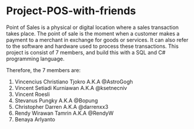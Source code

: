# Project-POS-with-friends

 Point of Sales is a physical or digital location where a sales transaction takes place. The point of sale is the moment when a customer makes a payment to a merchant in exchange for goods or services. 
 It can also refer to the software and hardware used to process these transactions. This project is consist of 7 members, and build this with a SQL and C# programming language.

 Therefore, the 7 members are:
 1. Vincencius Christiano Tjokro A.K.A @AstroGogh
 2. Vincent Setiadi Kurniawan A.K.A @ksetnecniv
 3. Vincent Roesli
 4. Stevanus Pungky A.K.A @Bopung
 5. Christopher Darren A.K.A @darrenxx3
 6. Rendy Wirawan Tamrin A.K.A @RendyW
 7. Benaya Arlyanto
